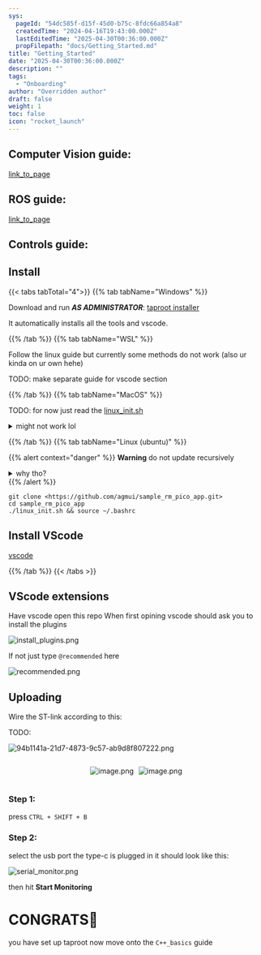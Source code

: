 ```yaml
---
sys:
  pageId: "54dc585f-d15f-45d0-b75c-8fdc66a854a8"
  createdTime: "2024-04-16T19:43:00.000Z"
  lastEditedTime: "2025-04-30T00:36:00.000Z"
  propFilepath: "docs/Getting_Started.md"
title: "Getting_Started"
date: "2025-04-30T00:36:00.000Z"
description: ""
tags:
  - "Onboarding"
author: "Overridden author"
draft: false
weight: 1
toc: false
icon: "rocket_launch"
---
```


## Computer Vision guide:

[link_to_page](86d45bc0-388b-4d26-8848-44f255f73d0e)

## ROS guide:

[link_to_page](3c76c1de-ec8f-46d6-8b0a-294005edc2d5)

## Controls guide:

## Install

{{< tabs tabTotal="4">}}
{{% tab tabName="Windows" %}}

Download and run _**AS ADMINISTRATOR**_: [taproot installer](https://github.com/Thornbots/TeachingFreshies/releases/tag/1.0)

It automatically installs all the tools and vscode.

{{% /tab %}}
{{% tab tabName="WSL" %}}

Follow the linux guide but currently some methods do not work (also ur kinda on ur own hehe)

TODO: make separate guide for vscode section

{{% /tab %}}
{{% tab tabName="MacOS" %}}

TODO: for now just read the [linux_init.sh](https://github.com/agmui/sample_rm_pico_app/blob/main/linux_init.sh)

<details>
<summary>might not work lol</summary>

`brew install libusb pkg-config`

Next install: [vscode](https://code.visualstudio.com/Download)

</details>

{{% /tab %}}
{{% tab tabName="Linux (ubuntu)" %}}

{{% alert context="danger" %}}
**Warning** do not update recursively
<details>
<summary>why tho?</summary>
There are some submodules that may go on for a while (like tinyusb) and I highly
recommend you don't need to get them.
If you want to see what submodules I update just look in `linux_init.sh`
</details>
{{% /alert %}}

```shell
git clone <https://github.com/agmui/sample_rm_pico_app.git>
cd sample_rm_pico_app
./linux_init.sh && source ~/.bashrc
```

## Install VScode

[vscode](https://code.visualstudio.com/Download)

{{% /tab %}}
{{< /tabs >}}

## VScode extensions

Have vscode open this repo
When first opining vscode should ask you to install the plugins

![install_plugins.png](https://prod-files-secure.s3.us-west-2.amazonaws.com/d518164a-d88e-44d1-a4ee-3adb3bd8bce0/89bd30f0-1825-4e77-867b-0a41ce370880/install_plugins.png?X-Amz-Algorithm=AWS4-HMAC-SHA256&X-Amz-Content-Sha256=UNSIGNED-PAYLOAD&X-Amz-Credential=ASIAZI2LB466SPLIGOVM%2F20250706%2Fus-west-2%2Fs3%2Faws4_request&X-Amz-Date=20250706T110141Z&X-Amz-Expires=3600&X-Amz-Security-Token=IQoJb3JpZ2luX2VjEE8aCXVzLXdlc3QtMiJHMEUCIQDSe8N8K9rCC6QTjqCXQDjMnDwy9ZXP0LjMEX3rCWkwFgIgHZxuNyKuiK6hI%2FymtPWmmjdeiBAXdfjKQ74vRY8j92kq%2FwMIVxAAGgw2Mzc0MjMxODM4MDUiDBtYd8Uuz998qhqZUCrcA70NLHjHZJFoL9x2oO2moIjiA7lIDmVgdlitypC%2BlakvEs%2FEMhea6yxbSO8y5abZCqQfZ52F%2BQkP7DpoOz6PsLfYJpUhpLZv7gY5Q7fwP6anTahdhs0oswKRV4mUzQlfHEwB3id4OwXo0BqKP7h%2Bd%2F9u%2FdzxFYYskqtZmGfP8Utc3WRSIDLnkUcW3%2BDkrpX730MYtncDc9iwU7D2kxRowg4ci9tPo8wbjzw23e2rGwrO4EWUv9lb8Rh3ogIhcYu37wDITubDVQ2Qsw%2BA3HVky3HDpQXh8Av%2Fk2DaUUu%2BfmOqlfgWdxkhOIEAm8BHbX34iL73J8wdZFBLwdC4HlNMck13X0n2qZ%2BcHjFfutVjoFcA3RfiLJZuPDmnn03oewqDXX6CNcEBi%2F7RqkzylFxts36SrKWCpBpQKGV6V7tQiT%2F1nCPEAAjwaw7%2Fw0XnUAyBsM2dwgxLSqzqjBS%2BNo05hw4BA3V4gZO6O020s2%2FT8m06Q5rzm%2B5JC5XzyHu7V4fjSFoC%2F6WjvCrT79tM2%2BokdnE6WTfbgYqDuVZKabamFVtvHCORbkYcnP59HGQG87dwO%2BGWIGTXr2Xyz2POXLp3em3ZqLJl2N7HI15JtMfv0bIMuUFibqFddmPH6DPqMNmsqMMGOqUB9EHMkAOF9gV83ibpknBmgBfuzOy6URdINvi2k6p2NIIilHGpj7M6Mf6k%2B93pwg8EPNmvX26PslttUST9pFPHnjoQtxfOPIxLtiXdpEiWEnf0pCTxcHsjP8Hz%2B8pL0vMf1ZHPJ2Ggt0SFs%2Bqb7K2iIzs%2Fd3DjsOEwM8zImn8UkHubxmDvC8cAlHVgAyg6lFSLm%2FU0wPY4P11RMJmGf6qE%2FrzxIodl&X-Amz-Signature=2307bec803d316ae0229bccab7a9021deac5ee5c3418bfc4106a3d371d76c39a&X-Amz-SignedHeaders=host&x-amz-checksum-mode=ENABLED&x-id=GetObject)

If not just type `@recommended` here  

![recommended.png](https://prod-files-secure.s3.us-west-2.amazonaws.com/d518164a-d88e-44d1-a4ee-3adb3bd8bce0/61e661e9-5d85-4dfc-be0d-8d2097a5e793/recommended.png?X-Amz-Algorithm=AWS4-HMAC-SHA256&X-Amz-Content-Sha256=UNSIGNED-PAYLOAD&X-Amz-Credential=ASIAZI2LB466SPLIGOVM%2F20250706%2Fus-west-2%2Fs3%2Faws4_request&X-Amz-Date=20250706T110141Z&X-Amz-Expires=3600&X-Amz-Security-Token=IQoJb3JpZ2luX2VjEE8aCXVzLXdlc3QtMiJHMEUCIQDSe8N8K9rCC6QTjqCXQDjMnDwy9ZXP0LjMEX3rCWkwFgIgHZxuNyKuiK6hI%2FymtPWmmjdeiBAXdfjKQ74vRY8j92kq%2FwMIVxAAGgw2Mzc0MjMxODM4MDUiDBtYd8Uuz998qhqZUCrcA70NLHjHZJFoL9x2oO2moIjiA7lIDmVgdlitypC%2BlakvEs%2FEMhea6yxbSO8y5abZCqQfZ52F%2BQkP7DpoOz6PsLfYJpUhpLZv7gY5Q7fwP6anTahdhs0oswKRV4mUzQlfHEwB3id4OwXo0BqKP7h%2Bd%2F9u%2FdzxFYYskqtZmGfP8Utc3WRSIDLnkUcW3%2BDkrpX730MYtncDc9iwU7D2kxRowg4ci9tPo8wbjzw23e2rGwrO4EWUv9lb8Rh3ogIhcYu37wDITubDVQ2Qsw%2BA3HVky3HDpQXh8Av%2Fk2DaUUu%2BfmOqlfgWdxkhOIEAm8BHbX34iL73J8wdZFBLwdC4HlNMck13X0n2qZ%2BcHjFfutVjoFcA3RfiLJZuPDmnn03oewqDXX6CNcEBi%2F7RqkzylFxts36SrKWCpBpQKGV6V7tQiT%2F1nCPEAAjwaw7%2Fw0XnUAyBsM2dwgxLSqzqjBS%2BNo05hw4BA3V4gZO6O020s2%2FT8m06Q5rzm%2B5JC5XzyHu7V4fjSFoC%2F6WjvCrT79tM2%2BokdnE6WTfbgYqDuVZKabamFVtvHCORbkYcnP59HGQG87dwO%2BGWIGTXr2Xyz2POXLp3em3ZqLJl2N7HI15JtMfv0bIMuUFibqFddmPH6DPqMNmsqMMGOqUB9EHMkAOF9gV83ibpknBmgBfuzOy6URdINvi2k6p2NIIilHGpj7M6Mf6k%2B93pwg8EPNmvX26PslttUST9pFPHnjoQtxfOPIxLtiXdpEiWEnf0pCTxcHsjP8Hz%2B8pL0vMf1ZHPJ2Ggt0SFs%2Bqb7K2iIzs%2Fd3DjsOEwM8zImn8UkHubxmDvC8cAlHVgAyg6lFSLm%2FU0wPY4P11RMJmGf6qE%2FrzxIodl&X-Amz-Signature=0a7572936a3a8ca2b0b120ff839b1ec1d94ae4c99bd941ce439905eb9c90c144&X-Amz-SignedHeaders=host&x-amz-checksum-mode=ENABLED&x-id=GetObject)

## Uploading

Wire the ST-link according to this:

TODO:

![94b1141a-21d7-4873-9c57-ab9d8f807222.png](https://prod-files-secure.s3.us-west-2.amazonaws.com/d518164a-d88e-44d1-a4ee-3adb3bd8bce0/e5fad17d-ab82-4300-9f4c-505ab4b1202c/94b1141a-21d7-4873-9c57-ab9d8f807222.png?X-Amz-Algorithm=AWS4-HMAC-SHA256&X-Amz-Content-Sha256=UNSIGNED-PAYLOAD&X-Amz-Credential=ASIAZI2LB466SPLIGOVM%2F20250706%2Fus-west-2%2Fs3%2Faws4_request&X-Amz-Date=20250706T110141Z&X-Amz-Expires=3600&X-Amz-Security-Token=IQoJb3JpZ2luX2VjEE8aCXVzLXdlc3QtMiJHMEUCIQDSe8N8K9rCC6QTjqCXQDjMnDwy9ZXP0LjMEX3rCWkwFgIgHZxuNyKuiK6hI%2FymtPWmmjdeiBAXdfjKQ74vRY8j92kq%2FwMIVxAAGgw2Mzc0MjMxODM4MDUiDBtYd8Uuz998qhqZUCrcA70NLHjHZJFoL9x2oO2moIjiA7lIDmVgdlitypC%2BlakvEs%2FEMhea6yxbSO8y5abZCqQfZ52F%2BQkP7DpoOz6PsLfYJpUhpLZv7gY5Q7fwP6anTahdhs0oswKRV4mUzQlfHEwB3id4OwXo0BqKP7h%2Bd%2F9u%2FdzxFYYskqtZmGfP8Utc3WRSIDLnkUcW3%2BDkrpX730MYtncDc9iwU7D2kxRowg4ci9tPo8wbjzw23e2rGwrO4EWUv9lb8Rh3ogIhcYu37wDITubDVQ2Qsw%2BA3HVky3HDpQXh8Av%2Fk2DaUUu%2BfmOqlfgWdxkhOIEAm8BHbX34iL73J8wdZFBLwdC4HlNMck13X0n2qZ%2BcHjFfutVjoFcA3RfiLJZuPDmnn03oewqDXX6CNcEBi%2F7RqkzylFxts36SrKWCpBpQKGV6V7tQiT%2F1nCPEAAjwaw7%2Fw0XnUAyBsM2dwgxLSqzqjBS%2BNo05hw4BA3V4gZO6O020s2%2FT8m06Q5rzm%2B5JC5XzyHu7V4fjSFoC%2F6WjvCrT79tM2%2BokdnE6WTfbgYqDuVZKabamFVtvHCORbkYcnP59HGQG87dwO%2BGWIGTXr2Xyz2POXLp3em3ZqLJl2N7HI15JtMfv0bIMuUFibqFddmPH6DPqMNmsqMMGOqUB9EHMkAOF9gV83ibpknBmgBfuzOy6URdINvi2k6p2NIIilHGpj7M6Mf6k%2B93pwg8EPNmvX26PslttUST9pFPHnjoQtxfOPIxLtiXdpEiWEnf0pCTxcHsjP8Hz%2B8pL0vMf1ZHPJ2Ggt0SFs%2Bqb7K2iIzs%2Fd3DjsOEwM8zImn8UkHubxmDvC8cAlHVgAyg6lFSLm%2FU0wPY4P11RMJmGf6qE%2FrzxIodl&X-Amz-Signature=0b7bec97f4ec05459ef28265398b779f878ee82f701cd316aacbe991c4f3647b&X-Amz-SignedHeaders=host&x-amz-checksum-mode=ENABLED&x-id=GetObject)

<div style="display: flex;flex-direction: row; column-gap:10px; max-width: 630px;justify-content: center;">
<div>

![image.png](https://prod-files-secure.s3.us-west-2.amazonaws.com/d518164a-d88e-44d1-a4ee-3adb3bd8bce0/210ecb78-1116-4d7b-b9b7-2292f66fa2c2/image.png?X-Amz-Algorithm=AWS4-HMAC-SHA256&X-Amz-Content-Sha256=UNSIGNED-PAYLOAD&X-Amz-Credential=ASIAZI2LB466SGPO4O35%2F20250706%2Fus-west-2%2Fs3%2Faws4_request&X-Amz-Date=20250706T110143Z&X-Amz-Expires=3600&X-Amz-Security-Token=IQoJb3JpZ2luX2VjEE4aCXVzLXdlc3QtMiJIMEYCIQDcFA7gpAoa2L36A49r05Ce9aPV9%2BfL5a%2F%2B66tahZL%2BxgIhANjqos5MnXz%2F4C3uqi1MhCn972n%2BfZDHH%2FmAs88aNIAgKv8DCFcQABoMNjM3NDIzMTgzODA1IgzOImfgWbEeezZr6RUq3AOkqL6MwH%2Bq%2FK%2F%2FZ79%2BO7WQJ5NuExrtH3dkwK7QvbYfuepipLTpRkUANjPHe7HFReZ%2FXA0d2dwYYDWzMQ52st44RAxjEt3%2FUHeJge2A3kEZn0K2ArWasbSHfyQ31sXqVlSJcfI05GFMY61e1ELIrUywMRNQaabhNy4b0wsqSOEZjf%2FKRyNpb2fYT6deCFma7ZnfRo1BubaxiTxK1LMl3BDvOhnnyNccCStm3bZP8DOtG23pD9Fv9sgoeYyUS95E%2B3%2FsJhlsd%2BbiVecY7aMXR2eGwwvVK7t4OlLabaApzx34%2FU%2BAxUQdYKhXztbhxNzBCHguaZNuH0o6sRHhrEPycUmidbeIokYgCgUvqextyxRW%2FN5FDRtuXSX9m9yxU31Q5hOVIgqAt8qMiwRqoiFXNld7I7c9EQXkjS5uCC6xpUv8e6FPNtlU%2BlGcA%2BIf%2BGDB9iNkA34tukoisPLOGUJGgbzdIoZaNW%2B0hgOFCMV3xVlt0gvdUYQow1J%2BBjD5RymYNenMHPHaJc6xTwEjQkUNu07Vf0E17Ev8Nw6B0okHszvzgtDLqYUFQCbxORMViUJcbnpLuzqS8LzyJjmCfKs6cZB6gSf9MXVMP1nbSk6yOoC4QweEzmvgRhFoxlDtAzCMqqjDBjqkARmj7YPQgEM206PNGP%2FuBi3k04sYVGd%2FGuMs%2B1orfDqogyX%2FKcHRMqJQ2tW6UFG%2BbTSV77azwHU%2FzSQGR%2FPUZ9ZU7RLcZ7KKUZJPH0z8bGpb6P%2Bm681F24ujq37Y79L5psyzhXYRZq2F7fxkp5pHFpPfCKHwz0gRV49CNQnCBXCjjpXdiovVKpec3g4RYY%2Bglp7m6%2FhoAk%2BTmViEo73GCMFrjrgp&X-Amz-Signature=4380b2f20026270bac6926fe7109f726880a260d21c49cc32a170900e5e6ae92&X-Amz-SignedHeaders=host&x-amz-checksum-mode=ENABLED&x-id=GetObject)

</div>
<div>

![image.png](https://prod-files-secure.s3.us-west-2.amazonaws.com/d518164a-d88e-44d1-a4ee-3adb3bd8bce0/33a0fd0f-8ca6-4a86-8e09-26e95ded1fff/image.png?X-Amz-Algorithm=AWS4-HMAC-SHA256&X-Amz-Content-Sha256=UNSIGNED-PAYLOAD&X-Amz-Credential=ASIAZI2LB4662E2WJG5R%2F20250706%2Fus-west-2%2Fs3%2Faws4_request&X-Amz-Date=20250706T110143Z&X-Amz-Expires=3600&X-Amz-Security-Token=IQoJb3JpZ2luX2VjEE8aCXVzLXdlc3QtMiJHMEUCIQCVcMH0Lkk6DMvcIKYaxuCKBXs29sPLqVDxNkTGteREzwIgIJgVlF%2BJLxK04%2FRoB2FtbZVW7ROui1DYWdK5mjuEqUMq%2FwMIWBAAGgw2Mzc0MjMxODM4MDUiDKcVX1Y0WzcoFiH5MyrcAyKVZoyPuCM4V1nKdIGQ9%2BiU6d56tEEhPZb6aFB31Ljeavii%2F6oCxepArXhnl1Zq%2BgxL4FKtJ3mKeY0wN3aLk00%2BdemmUqgXOi0P0dCtyvujTaHTEjggZlcybbXelwsbvrNGn00oyvQ1mhEcr93nDycleRNiVUDHXlqP2J1kAfUd6iaGU1%2BZKeKLcgolbGbU60w8GyRkz49ZFHaCvH76KMLbxJBl44HWbp8MbSUUlUzFlWrZiLiXxluisZg%2B1yELauGF%2BeL3EmZ5XSHYCGghDa%2B0bAEJoziG838TbYB7aoDqjzcsPg2swIt63ywtNT2VcJC%2B2eRhCDPPIymKupHBYgLZa%2FT7xkEUAEBSADsdTTlyJ91z8JQZEnAYByZXXKwoNt9c1L%2BTHAMxtUY%2BwC0AWpFnhJhrGr9MKmixWVokD182e79A8aIZybuAAtm4OTmi0K%2FCD4Xd9s%2BT1xm1IGTRM2NJLeoD32MDYUKmAg1k8GPx52No5A1zPZwbEAUvxQcE%2BcdcQDmeiN5kN1AHzF1vELUvTGOXPo6tdq3gc0ucKyqVMfDrr8M87%2FWxtGexTidPlYwWU%2BUry1nllRgmCkcXhQAoaHY27ZUr%2B3EIF1%2Bwcd3csQsPNr%2ByYAX41hBJMJGwqMMGOqUBtwc8Fu7ZX%2FGZ2K87joWi%2FXjUPr8Dg58NHttcq67YKYGnNtQF3aJrGPWoZt91%2BwPppi5QDtUcH1x4dM9poR4%2BTYFlkFkwmbKD%2BB0sneZF%2FA4iqe2z3uT7MOC7aVTCFdDako6PXdFwPtUlD6pPS3iouGUWy1FQRO%2Fsq16j59BodnFTW%2BOaveU0SkdCVPMkuPEZwU0UY%2BKFQceAo93xJkXr5F7TjdpG&X-Amz-Signature=fb4b6cec6fc823dcc21eecc12fb52c0eb7903d17e5381cce2e2a666cdee67c1c&X-Amz-SignedHeaders=host&x-amz-checksum-mode=ENABLED&x-id=GetObject)

</div>
</div>

### Step 1:

press `CTRL + SHIFT + B`

### Step 2:

select the usb port the type-c is plugged in it should look like this:

![serial_monitor.png](https://prod-files-secure.s3.us-west-2.amazonaws.com/d518164a-d88e-44d1-a4ee-3adb3bd8bce0/f03f4774-05d4-4393-b6a0-d5efb6d315ab/serial_monitor.png?X-Amz-Algorithm=AWS4-HMAC-SHA256&X-Amz-Content-Sha256=UNSIGNED-PAYLOAD&X-Amz-Credential=ASIAZI2LB466SPLIGOVM%2F20250706%2Fus-west-2%2Fs3%2Faws4_request&X-Amz-Date=20250706T110141Z&X-Amz-Expires=3600&X-Amz-Security-Token=IQoJb3JpZ2luX2VjEE8aCXVzLXdlc3QtMiJHMEUCIQDSe8N8K9rCC6QTjqCXQDjMnDwy9ZXP0LjMEX3rCWkwFgIgHZxuNyKuiK6hI%2FymtPWmmjdeiBAXdfjKQ74vRY8j92kq%2FwMIVxAAGgw2Mzc0MjMxODM4MDUiDBtYd8Uuz998qhqZUCrcA70NLHjHZJFoL9x2oO2moIjiA7lIDmVgdlitypC%2BlakvEs%2FEMhea6yxbSO8y5abZCqQfZ52F%2BQkP7DpoOz6PsLfYJpUhpLZv7gY5Q7fwP6anTahdhs0oswKRV4mUzQlfHEwB3id4OwXo0BqKP7h%2Bd%2F9u%2FdzxFYYskqtZmGfP8Utc3WRSIDLnkUcW3%2BDkrpX730MYtncDc9iwU7D2kxRowg4ci9tPo8wbjzw23e2rGwrO4EWUv9lb8Rh3ogIhcYu37wDITubDVQ2Qsw%2BA3HVky3HDpQXh8Av%2Fk2DaUUu%2BfmOqlfgWdxkhOIEAm8BHbX34iL73J8wdZFBLwdC4HlNMck13X0n2qZ%2BcHjFfutVjoFcA3RfiLJZuPDmnn03oewqDXX6CNcEBi%2F7RqkzylFxts36SrKWCpBpQKGV6V7tQiT%2F1nCPEAAjwaw7%2Fw0XnUAyBsM2dwgxLSqzqjBS%2BNo05hw4BA3V4gZO6O020s2%2FT8m06Q5rzm%2B5JC5XzyHu7V4fjSFoC%2F6WjvCrT79tM2%2BokdnE6WTfbgYqDuVZKabamFVtvHCORbkYcnP59HGQG87dwO%2BGWIGTXr2Xyz2POXLp3em3ZqLJl2N7HI15JtMfv0bIMuUFibqFddmPH6DPqMNmsqMMGOqUB9EHMkAOF9gV83ibpknBmgBfuzOy6URdINvi2k6p2NIIilHGpj7M6Mf6k%2B93pwg8EPNmvX26PslttUST9pFPHnjoQtxfOPIxLtiXdpEiWEnf0pCTxcHsjP8Hz%2B8pL0vMf1ZHPJ2Ggt0SFs%2Bqb7K2iIzs%2Fd3DjsOEwM8zImn8UkHubxmDvC8cAlHVgAyg6lFSLm%2FU0wPY4P11RMJmGf6qE%2FrzxIodl&X-Amz-Signature=fd2e1a15735995c4a9b1a9c1447261f012e18be6d7b0892f32ee110e7e508a39&X-Amz-SignedHeaders=host&x-amz-checksum-mode=ENABLED&x-id=GetObject)

then hit **Start Monitoring**

# CONGRATS🎉

you have set up taproot now move onto the `C++_basics` guide
